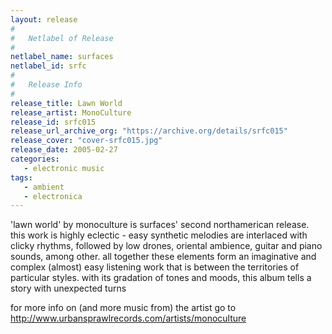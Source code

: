 ```yaml
---
layout: release
#
#   Netlabel of Release
#
netlabel_name: surfaces
netlabel_id: srfc
#
#   Release Info
#
release_title: Lawn World
release_artist: MonoCulture
release_id: srfc015
release_url_archive_org: "https://archive.org/details/srfc015"
release_cover: "cover-srfc015.jpg"
release_date: 2005-02-27
categories:
   - electronic music
tags:
   - ambient
   - electronica
---
```

'lawn world' by monoculture is surfaces' second northamerican release. this work is highly eclectic - easy synthetic melodies are interlaced with clicky rhythms, followed by low drones, oriental ambience, guitar and piano sounds, among other. all together these elements form an imaginative and complex (almost) easy listening work that is between the territories of particular styles. with its gradation of tones and moods, this album tells a story with unexpected turns

for more info on (and more music from) the artist go to http://www.urbansprawlrecords.com/artists/monoculture


